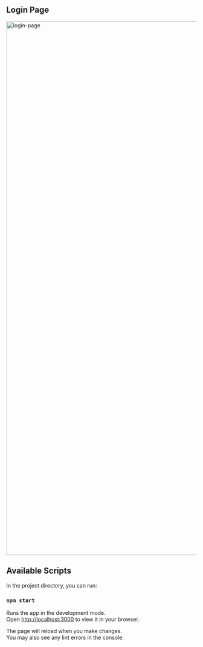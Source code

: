 ## Login Page
<img width="1408" alt="login-page" src="https://user-images.githubusercontent.com/40547687/180642870-b720795d-a1ca-4c76-b086-762d0f6ddb73.png">

## Available Scripts

In the project directory, you can run:

### `npm start`

Runs the app in the development mode.\
Open [http://localhost:3000](http://localhost:3000) to view it in your browser.

The page will reload when you make changes.\
You may also see any lint errors in the console.
